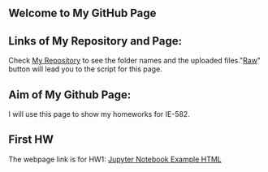 ## Welcome to My GitHub Page 

## Links of My Repository and Page:

Check [My Repository](https://github.com/BU-IE-582/fall-24-YusufKAvcakar) to see the folder names and the uploaded files."[Raw](https://raw.githubusercontent.com/BU-IE-582/fall-24-YusufKAvcakar/main/index.md)" button will lead you to the script for this page. 

## Aim of My Github Page:

I will use this page to show my homeworks for IE-582.

## First HW

The webpage link is for HW1:
[Jupyter Notebook Example HTML](HW1/HW1.html)
